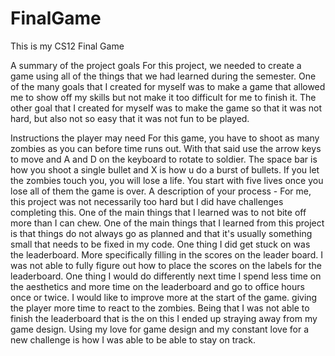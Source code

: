 # FinalGame
This is my CS12 Final Game


A summary of the project goals
  For this project, we needed to create a game using all of the things that we had learned during the semester. One of the many goals that I created for myself was to make a game that allowed me to show off my skills but not make it too difficult for me to finish it.  The other goal that I created for myself was to make the game so that it was not hard, but also not so easy that it was not fun to be played. 
  
Instructions the player may need
  For this game, you have to shoot as many zombies as you can before time runs out. With that said use the arrow keys to move and A and D on the keyboard to rotate to soldier. The space bar is how you shoot a single bullet and X is how u do a burst of bullets. If you let the zombies touch you, you will lose a life. You start with five lives once you lose all of them the game is over. 
A description of your process   -
  For me, this project was not necessarily too hard but I did have challenges completing this. One of the main things that I learned was to not bite off more than I can chew. One of the main things that I learned from this project is that things do not always go as planned and that it's usually something small that needs to be fixed in my code. One thing I did get stuck on was the leaderboard. More specifically filling in the scores on the leader board. I was not able to fully figure out how to place the scores on the labels for the leaderboard. One thing I would do differently next time I spend less time on the aesthetics and more time on the leaderboard and go to office hours once or twice. I would like to improve more at the start of the game. giving the player more time to react to the zombies. Being that I was not able to finish the leaderboard that is the on this I ended up straying away from my game design. Using my love for game design and my constant love for a new challenge is how I was able to be able to stay on track. 
